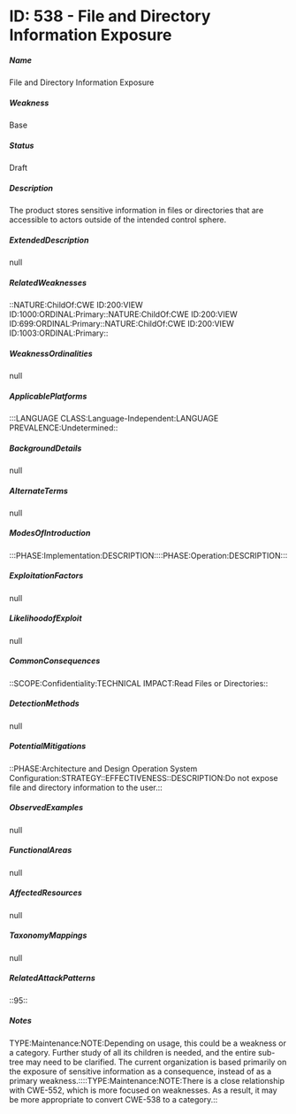 # ID: 538 - File and Directory Information Exposure
<h5>Name</h5>File and Directory Information Exposure
<h5>Weakness</h5>Base
<h5>Status</h5>Draft
<h5>Description</h5>The product stores sensitive information in files or directories that are accessible to actors outside of the intended control sphere.
<h5>ExtendedDescription</h5>null
<h5>RelatedWeaknesses</h5>::NATURE:ChildOf:CWE ID:200:VIEW ID:1000:ORDINAL:Primary::NATURE:ChildOf:CWE ID:200:VIEW ID:699:ORDINAL:Primary::NATURE:ChildOf:CWE ID:200:VIEW ID:1003:ORDINAL:Primary::
<h5>WeaknessOrdinalities</h5>null
<h5>ApplicablePlatforms</h5>:::LANGUAGE CLASS:Language-Independent:LANGUAGE PREVALENCE:Undetermined::
<h5>BackgroundDetails</h5>null
<h5>AlternateTerms</h5>null
<h5>ModesOfIntroduction</h5>:::PHASE:Implementation:DESCRIPTION::::PHASE:Operation:DESCRIPTION:::
<h5>ExploitationFactors</h5>null
<h5>LikelihoodofExploit</h5>null
<h5>CommonConsequences</h5>::SCOPE:Confidentiality:TECHNICAL IMPACT:Read Files or Directories::
<h5>DetectionMethods</h5>null
<h5>PotentialMitigations</h5>::PHASE:Architecture and Design Operation System Configuration:STRATEGY::EFFECTIVENESS::DESCRIPTION:Do not expose file and directory information to the user.::
<h5>ObservedExamples</h5>null
<h5>FunctionalAreas</h5>null
<h5>AffectedResources</h5>null
<h5>TaxonomyMappings</h5>null
<h5>RelatedAttackPatterns</h5>::95::
<h5>Notes</h5>TYPE:Maintenance:NOTE:Depending on usage, this could be a weakness or a category. Further study of all its children is needed, and the entire sub-tree may need to be clarified. The current organization is based primarily on the exposure of sensitive information as a consequence, instead of as a primary weakness.::::TYPE:Maintenance:NOTE:There is a close relationship with CWE-552, which is more focused on weaknesses. As a result, it may be more appropriate to convert CWE-538 to a category.::

